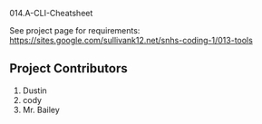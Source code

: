014.A-CLI-Cheatsheet

See project page for requirements:<br>
https://sites.google.com/sullivank12.net/snhs-coding-1/013-tools

## Project Contributors

1.  Dustin
2.  cody
3. Mr. Bailey

